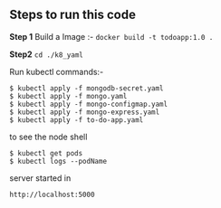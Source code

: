 ## Steps to run this code
**Step 1** Build a Image :- `docker build -t todoapp:1.0 .`

**Step2**  `cd ./k8_yaml`

Run kubectl commands:-

    $ kubectl apply -f mongodb-secret.yaml
    $ kubectl apply -f mongo.yaml
    $ kubectl apply -f mongo-configmap.yaml
    $ kubectl apply -f mongo-express.yaml
    $ kubectl apply -f to-do-app.yaml

to see the node shell

    $ kubectl get pods
    $ kubectl logs --podName
   
 server started in
 

    http://localhost:5000
    
